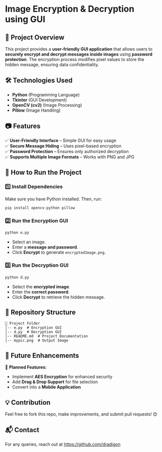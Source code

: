# Image Encryption & Decryption using GUI

## 📌 Project Overview
This project provides a **user-friendly GUI application** that allows users to **securely encrypt and decrypt messages inside images** using **password protection**. The encryption process modifies pixel values to store the hidden message, ensuring data confidentiality.

## 🛠️ Technologies Used
- **Python** (Programming Language)
- **Tkinter** (GUI Development)
- **OpenCV (cv2)** (Image Processing)
- **Pillow** (Image Handling)

## 📷 Features
✅ **User-Friendly Interface** – Simple GUI for easy usage  
✅ **Secure Message Hiding** – Uses pixel-based encryption  
✅ **Password Protection** – Ensures only authorized decryption  
✅ **Supports Multiple Image Formats** – Works with PNG and JPG  

## 🚀 How to Run the Project
### 1️⃣ Install Dependencies
Make sure you have Python installed. Then, run:
```sh
pip install opencv-python pillow
```

### 2️⃣ Run the Encryption GUI
```sh
python e.py
```
- Select an image.
- Enter a **message and password**.
- Click **Encrypt** to generate `encryptedImage.png`.

### 3️⃣ Run the Decryption GUI
```sh
python d.py
```
- Select the **encrypted image**.
- Enter the **correct password**.
- Click **Decrypt** to retrieve the hidden message.



## 📎 Repository Structure
```
📂 Project Folder
│-- e.py  # Encryption GUI
│-- d.py  # Decryption GUI
│-- README.md  # Project Documentation
│-- mypic.png  # Output Image
```

## 🔗 Future Enhancements
🚀 **Planned Features:**
- Implement **AES Encryption** for enhanced security  
- Add **Drag & Drop Support** for file selection  
- Convert into a **Mobile Application**  

## 💡 Contribution
Feel free to fork this repo, make improvements, and submit pull requests! 😊


## 📬 Contact
For any queries, reach out at https://github.com/dradigon
